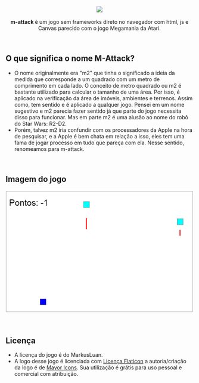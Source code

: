 <br/>

<p align="center">
  <img src="https://cdn-icons-png.flaticon.com/512/5442/5442086.png" width="80px"/>  
</p>

<p align="center">
  <b> m-attack </b> é um jogo sem frameworks direto no navegador com html, js e Canvas parecido com o jogo Megamania da Atari.
</p>

<br/>

## O que significa o nome M-Attack?
- O nome originalmente era "m2" que tinha o significado a ideia da medida que corresponde a um quadrado com um metro de comprimento em cada lado.  O conceito de metro quadrado ou m2 é bastante utilizado para calcular o tamanho de uma área.  Por isso, é aplicado na verificação da área de imóveis, ambientes e terrenos. Assim como, tem sentido e é aplicado a qualquer jogo. Pensei em um nome sugestivo e m2 parecia fazer sentido já que parte do jogo necessita disso para funcionar.  Mas em parte m2 é uma alusão ao nome do robô do Star Wars: R2-D2.
- Porém, talvez m2 iria confundir com os processadores da Apple na hora de pesquisar, e a Apple é bem chata em relação a isso, eles tem uma fama de jogar processo em tudo que pareça com ela. Nesse sentido, renomeamos para m-attack.

<br/>

<h2 align="left"> Imagem do jogo </h2>

<p align="left">
  <img src="./img/img1.png"/>
</p>

<br/>

## Licença
- A licença do jogo é do MarkusLuan.
- A logo desse jogo é licenciada com [Licença Flaticon](https://www.flaticon.com/br/icone-gratis/area_5442086) a autoria/criação da logo é de [Mayor Icons](https://www.flaticon.com/br/autores/mayor-icons). Sua utilização é grátis para uso pessoal e comercial com atribuição.
